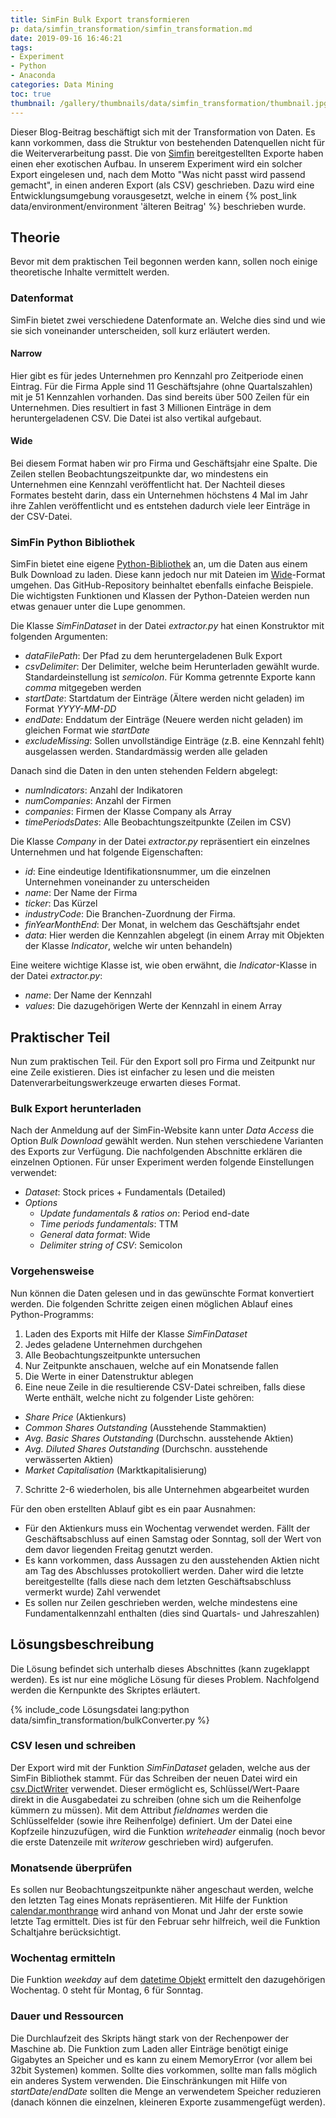 ```yaml
---
title: SimFin Bulk Export transformieren
p: data/simfin_transformation/simfin_transformation.md
date: 2019-09-16 16:46:21
tags:
- Experiment
- Python
- Anaconda
categories: Data Mining
toc: true
thumbnail: /gallery/thumbnails/data/simfin_transformation/thumbnail.jpg
---
```

Dieser Blog-Beitrag beschäftigt sich mit der Transformation von Daten. Es kann vorkommen, dass die Struktur von bestehenden Datenquellen nicht für die Weiterverarbeitung passt. Die von [Simfin](https://simfin.com/) bereitgestellten Exporte haben einen eher exotischen Aufbau. In unserem Experiment wird ein solcher Export eingelesen und, nach dem Motto "Was nicht passt wird passend gemacht", in einen anderen Export (als CSV) geschrieben. Dazu wird eine Entwicklungsumgebung vorausgesetzt, welche in einem {% post_link data/environment/environment 'älteren Beitrag' %} beschrieben wurde.

<!-- more -->

## Theorie
Bevor mit dem praktischen Teil begonnen werden kann, sollen noch einige theoretische Inhalte vermittelt werden.

### Datenformat

SimFin bietet zwei verschiedene Datenformate an. Welche dies sind und wie sie sich voneinander unterscheiden, soll kurz erläutert werden.

#### Narrow

Hier gibt es für jedes Unternehmen pro Kennzahl pro Zeitperiode einen Eintrag. Für die Firma Apple sind 11 Geschäftsjahre (ohne Quartalszahlen) mit je 51 Kennzahlen vorhanden. Das sind bereits über 500 Zeilen für ein Unternehmen. Dies resultiert in fast 3 Millionen Einträge in dem heruntergeladenen CSV. Die Datei ist also vertikal aufgebaut.

#### Wide

Bei diesem Format haben wir pro Firma und Geschäftsjahr eine Spalte. Die Zeilen stellen Beobachtungszeitpunkte dar, wo mindestens ein Unternehmen eine Kennzahl veröffentlicht hat. Der Nachteil dieses Formates besteht darin, dass ein Unternehmen höchstens 4 Mal im Jahr ihre Zahlen veröffentlicht und es entstehen dadurch viele leer Einträge in der CSV-Datei.

### SimFin Python Bibliothek

SimFin bietet eine eigene [Python-Bibliothek](https://github.com/SimFin/bd-extractor) an, um die Daten aus einem Bulk Download zu laden. Diese kann jedoch nur mit Dateien im [Wide](#Wide)-Format umgehen. Das GitHub-Repository beinhaltet ebenfalls einfache Beispiele. Die wichtigsten Funktionen und Klassen der Python-Dateien werden nun etwas genauer unter die Lupe genommen.

Die Klasse *SimFinDataset* in der Datei *extractor.py* hat einen Konstruktor mit folgenden Argumenten:
* *dataFilePath*: Der Pfad zu dem heruntergeladenen Bulk Export
* *csvDelimiter*: Der Delimiter, welche beim Herunterladen gewählt wurde. Standardeinstellung ist *semicolon*. Für Komma getrennte Exporte kann *comma* mitgegeben werden
* *startDate*: Startdatum der Einträge (Ältere werden nicht geladen) im Format *YYYY-MM-DD*
* *endDate*: Enddatum der Einträge (Neuere werden nicht geladen) im gleichen Format wie *startDate*
* *excludeMissing*: Sollen unvollständige Einträge (z.B. eine Kennzahl fehlt) ausgelassen werden. Standardmässig werden alle geladen

Danach sind die Daten in den unten stehenden Feldern abgelegt:
* *numIndicators*: Anzahl der Indikatoren
* *numCompanies*: Anzahl der Firmen
* *companies*: Firmen der Klasse Company als Array
* *timePeriodsDates*: Alle Beobachtungszeitpunkte (Zeilen im CSV)

Die Klasse *Company* in der Datei *extractor.py* repräsentiert ein einzelnes Unternehmen und hat folgende Eigenschaften:
* *id*: Eine eindeutige Identifikationsnummer, um die einzelnen Unternehmen voneinander zu unterscheiden
* *name*: Der Name der Firma
* *ticker*: Das Kürzel
* *industryCode*: Die Branchen-Zuordnung der Firma.
* *finYearMonthEnd*: Der Monat, in welchem das Geschäftsjahr endet
* *data*: Hier werden die Kennzahlen abgelegt (in einem Array mit Objekten der Klasse *Indicator*, welche wir unten behandeln)

Eine weitere wichtige Klasse ist, wie oben erwähnt, die *Indicator*-Klasse in der Datei *extractor.py*:
* *name*: Der Name der Kennzahl
* *values*: Die dazugehörigen Werte der Kennzahl in einem Array

## Praktischer Teil

Nun zum praktischen Teil. Für den Export soll pro Firma und Zeitpunkt nur eine Zeile existieren. Dies ist einfacher zu lesen und die meisten Datenverarbeitungswerkzeuge erwarten dieses Format.

### Bulk Export herunterladen
Nach der Anmeldung auf der SimFin-Website kann unter *Data Access* die Option *Bulk Download* gewählt werden. Nun stehen verschiedene Varianten des Exports zur Verfügung. Die nachfolgenden  Abschnitte erklären die einzelnen Optionen. Für unser Experiment werden folgende Einstellungen verwendet:
* *Dataset*: Stock prices + Fundamentals (Detailed)
* *Options*
  * *Update fundamentals & ratios on*: Period end-date
  * *Time periods fundamentals*: TTM
  * *General data format*: Wide
  * *Delimiter string of CSV*: Semicolon

### Vorgehensweise

Nun können die Daten gelesen und in das gewünschte Format konvertiert werden. Die folgenden Schritte zeigen einen möglichen Ablauf eines Python-Programms:

1. Laden des Exports mit Hilfe der Klasse *SimFinDataset*
2. Jedes geladene Unternehmen durchgehen
3. Alle Beobachtungszeitpunkte untersuchen
4. Nur Zeitpunkte anschauen, welche auf ein Monatsende fallen
5. Die Werte in einer Datenstruktur ablegen
6. Eine neue Zeile in die resultierende CSV-Datei schreiben, falls diese Werte enthält, welche nicht zu folgender Liste gehören:
  * *Share Price* (Aktienkurs)
  * *Common Shares Outstanding* (Ausstehende Stammaktien)
  * *Avg. Basic Shares Outstanding* (Durchschn. ausstehende Aktien)
  * *Avg. Diluted Shares Outstanding* (Durchschn. ausstehende verwässerten Aktien)
  * *Market Capitalisation* (Marktkapitalisierung)
7. Schritte 2-6 wiederholen, bis alle Unternehmen abgearbeitet wurden

Für den oben erstellten Ablauf gibt es ein paar Ausnahmen:
* Für den Aktienkurs muss ein Wochentag verwendet werden. Fällt der Geschäftsabschluss auf einen Samstag oder Sonntag, soll der Wert von dem davor liegenden Freitag genutzt werden.
* Es kann vorkommen, dass Aussagen zu den ausstehenden Aktien nicht am Tag des Abschlusses protokolliert werden. Daher wird die letzte bereitgestellte (falls diese nach dem letzten Geschäftsabschluss vermerkt wurde) Zahl verwendet
* Es sollen nur Zeilen geschrieben werden, welche mindestens eine Fundamentalkennzahl enthalten (dies sind Quartals- und Jahreszahlen)


## Lösungsbeschreibung

Die Lösung befindet sich unterhalb dieses Abschnittes (kann zugeklappt werden). Es ist nur eine mögliche Lösung für dieses Problem. Nachfolgend werden die Kernpunkte des Skriptes erläutert.

{% include_code Lösungsdatei lang:python data/simfin_transformation/bulkConverter.py %}

### CSV lesen und schreiben
Der Export wird mit der Funktion *SimFinDataset* geladen, welche aus der SimFin Bibliothek stammt. Für das Schreiben der neuen Datei wird ein [csv.DictWriter](https://docs.python.org/3/library/csv.html#csv.DictWriter) verwendet. Dieser ermöglicht es, Schlüssel/Wert-Paare direkt in die Ausgabedatei zu schreiben (ohne sich um die Reihenfolge kümmern zu müssen). Mit dem Attribut *fieldnames* werden die Schlüsselfelder (sowie ihre Reihenfolge) definiert. Um der Datei eine Kopfzeile hinzuzufügen, wird die Funktion *writeheader* einmalig (noch bevor die erste Datenzeile mit *writerow* geschrieben wird) aufgerufen.

### Monatsende überprüfen
Es sollen nur Beobachtungszeitpunkte näher angeschaut werden, welche den letzten Tag eines Monats repräsentieren. Mit Hilfe der Funktion [calendar.monthrange](https://docs.python.org/3.7/library/calendar.html) wird anhand von Monat und Jahr der erste sowie letzte Tag ermittelt. Dies ist für den Februar sehr hilfreich, weil die Funktion Schaltjahre berücksichtigt.

### Wochentag ermitteln
Die Funktion *weekday* auf dem [datetime Objekt](https://docs.python.org/3.7/library/datetime.html#datetime.datetime) ermittelt den dazugehörigen Wochentag. 0 steht für Montag, 6 für Sonntag.

### Dauer und Ressourcen
Die Durchlaufzeit des Skripts hängt stark von der Rechenpower der Maschine ab. Die Funktion zum Laden aller Einträge benötigt einige Gigabytes an Speicher und es kann zu einem MemoryError (vor allem bei 32bit Systemen) kommen. Sollte dies vorkommen, sollte man falls möglich ein anderes System verwenden. Die Einschränkungen mit Hilfe von *startDate*/*endDate* sollten die Menge an verwendetem Speicher reduzieren (danach können die einzelnen, kleineren Exporte zusammengefügt werden).
